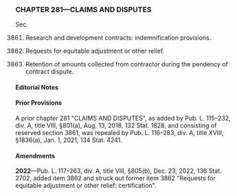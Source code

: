 ### **CHAPTER 281—CLAIMS AND DISPUTES** ###

Sec.

3861. Research and development contracts: indemnification provisions.

3862. Requests for equitable adjustment or other relief.

3863. Retention of amounts collected from contractor during the pendency of contract dispute.

#### **Editorial Notes** ####

#### Prior Provisions ####

A prior chapter 281 "CLAIMS AND DISPUTES", as added by Pub. L. 115–232, div. A, title VIII, §801(a), Aug. 13, 2018, 132 Stat. 1828, and consisting of reserved section 3861, was repealed by Pub. L. 116–283, div. A, title XVIII, §1836(a), Jan. 1, 2021, 134 Stat. 4241.

#### Amendments ####

**2022**—Pub. L. 117–263, div. A, title VIII, §805(b), Dec. 23, 2022, 136 Stat. 2702, added item 3862 and struck out former item 3862 "Requests for equitable adjustment or other relief: certification".